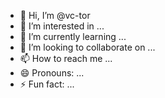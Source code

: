 - 👋 Hi, I’m @vc-tor
- 👀 I’m interested in ...
- 🌱 I’m currently learning ...
- 💞️ I’m looking to collaborate on ...
- 📫 How to reach me ...
- 😄 Pronouns: ...
- ⚡ Fun fact: ...

<!---
vc-tor/vc-tor is a ✨ special ✨ repository because its `README.md` (this file) appears on your GitHub profile.
You can click the Preview link to take a look at your changes.
--->
